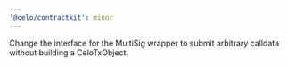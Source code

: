 ```yaml
---
'@celo/contractkit': minor
---
```


Change the interface for the MultiSig wrapper to submit arbitrary calldata without building a CeloTxObject.
